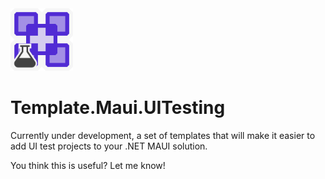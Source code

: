 <img src="assets/icon.png" width="100px" />

# Template.Maui.UITesting

Currently under development, a set of templates that will make it easier to add UI test projects to your .NET MAUI solution.

You think this is useful? Let me know!